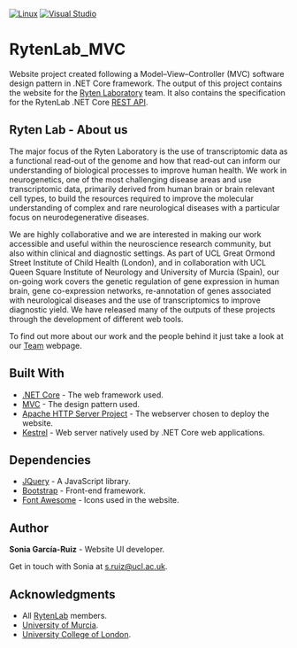 [![Linux](https://svgshare.com/i/Zhy.svg)](https://svgshare.com/i/Zhy.svg)
[![Visual Studio](https://badgen.net/badge/icon/visualstudio?icon=visualstudio&label)](https://visualstudio.microsoft.com)

# RytenLab_MVC
Website project created following a Model–View–Controller (MVC) software design pattern in .NET Core framework. The output of this project contains the website for the [Ryten Laboratory](http://www.rytenlab.com/) team. It also contains the specification for the RytenLab .NET Core [REST API](http://www.rytenlab.com/swagger/index.html).

## Ryten Lab - About us
The major focus of the Ryten Laboratory is the use of transcriptomic data as a functional read-out of the genome and how that read-out can inform our understanding of biological processes to improve human health. We work in neurogenetics, one of the most challenging disease areas and use transcriptomic data, primarily derived from human brain or brain relevant cell types, to build the resources required to improve the molecular understanding of complex and rare neurological diseases with a particular focus on neurodegenerative diseases.

We are highly collaborative and we are interested in making our work accessible and useful within the neuroscience research community, but also within clinical and diagnostic settings. As part of UCL Great Ormond Street Institute of Child Health (London), and in collaboration with UCL Queen Square Institute of Neurology and University of Murcia (Spain), our on-going work covers the genetic regulation of gene expression in human brain, gene co-expression networks, re-annotation of genes associated with neurological diseases and the use of transcriptomics to improve diagnostic yield. We have released many of the outputs of these projects through the development of different web tools.

To find out more about our work and the people behind it just take a look at our [Team](https://rytenlab.com/RytenLab/Team) webpage.

## Built With

* [.NET Core](https://dotnet.microsoft.com) - The web framework used.
* [MVC](https://dotnet.microsoft.com/apps/aspnet/mvc) - The design pattern used.
* [Apache HTTP Server Project](http://httpd.apache.org/) - The webserver chosen to deploy the website.
* [Kestrel](https://docs.microsoft.com/en-us/aspnet/core/fundamentals/servers/kestrel?view=aspnetcore-3.0) - Web server natively used by .NET Core web applications.

## Dependencies

* [JQuery](https://jquery.com/) - A JavaScript library.
* [Bootstrap](https://getbootstrap.com/) - Front-end framework.
* [Font Awesome](https://fontawesome.com/) - Icons used in the website.

## Author

**Sonia García-Ruiz** - Website UI developer.

Get in touch with Sonia at [s.ruiz@ucl.ac.uk](mailto:s.ruiz@ucl.ac.uk).

## Acknowledgments

* All [RytenLab](https://rytenlab.com/RytenLab/Team) members.
* [University of Murcia](https://www.um.es/).
* [University College of London](https://www.ucl.ac.uk/).
